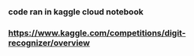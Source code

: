 ### code ran in kaggle cloud notebook
### https://www.kaggle.com/competitions/digit-recognizer/overview
